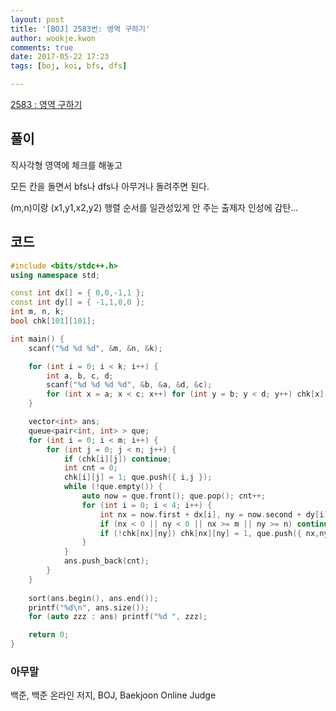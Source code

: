 ```yaml
---
layout: post
title: '[BOJ] 2583번: 영역 구하기'
author: wookje.kwon
comments: true
date: 2017-05-22 17:23
tags: [boj, koi, bfs, dfs]

---
```


[2583 : 영역 구하기](https://www.acmicpc.net/problem/2583)

## 풀이

직사각형 영역에 체크를 해놓고

모든 칸을 돌면서 bfs나 dfs나 아무거나 돌려주면 된다.

(m,n)이랑 (x1,y1,x2,y2) 행렬 순서를 일관성있게 안 주는 출제자 인성에 감탄...

## 코드

```cpp
#include <bits/stdc++.h>
using namespace std;

const int dx[] = { 0,0,-1,1 };
const int dy[] = { -1,1,0,0 };
int m, n, k;
bool chk[101][101];

int main() {
	scanf("%d %d %d", &m, &n, &k);

	for (int i = 0; i < k; i++) {
		int a, b, c, d;
		scanf("%d %d %d %d", &b, &a, &d, &c);
		for (int x = a; x < c; x++) for (int y = b; y < d; y++) chk[x][y] = 1;
	}

	vector<int> ans;
	queue<pair<int, int> > que;
	for (int i = 0; i < m; i++) {
		for (int j = 0; j < n; j++) {
			if (chk[i][j]) continue;
			int cnt = 0;
			chk[i][j] = 1; que.push({ i,j });
			while (!que.empty()) {
				auto now = que.front(); que.pop(); cnt++;
				for (int i = 0; i < 4; i++) {
					int nx = now.first + dx[i], ny = now.second + dy[i];
					if (nx < 0 || ny < 0 || nx >= m || ny >= n) continue;
					if (!chk[nx][ny]) chk[nx][ny] = 1, que.push({ nx,ny });
				}
			}
			ans.push_back(cnt);
		}
	}
	
	sort(ans.begin(), ans.end());
	printf("%d\n", ans.size());
	for (auto zzz : ans) printf("%d ", zzz);

	return 0;
}
```

### 아무말  
백준, 백준 온라인 저지, BOJ, Baekjoon Online Judge